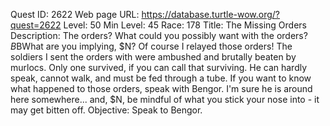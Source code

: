Quest ID: 2622
Web page URL: https://database.turtle-wow.org/?quest=2622
Level: 50
Min Level: 45
Race: 178
Title: The Missing Orders
Description: The orders? What could you possibly want with the orders?$B$BWhat are you implying, $N? Of course I relayed those orders! The soldiers I sent the orders with were ambushed and brutally beaten by murlocs. Only one survived, if you can call that surviving. He can hardly speak, cannot walk, and must be fed through a tube. If you want to know what happened to those orders, speak with Bengor. I'm sure he is around here somewhere... and, $N, be mindful of what you stick your nose into - it may get bitten off.
Objective: Speak to Bengor.
